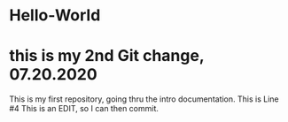 # Hello-World
#  this is my 2nd Git change, 07.20.2020
This is my first repository, going thru the intro documentation.
This is Line #4
This is an EDIT, so I can then commit.

